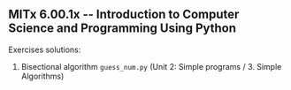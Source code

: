 ## MITx 6.00.1x -- Introduction to Computer Science and Programming Using Python 

Exercises solutions:
1. Bisectional algorithm `guess_num.py` (Unit 2: Simple programs / 3. Simple Algorithms)
